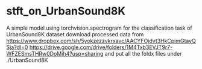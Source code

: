 # stft_on_UrbanSound8K
A simple model using torchvision.spectrogram for the classification task of UrbanSound8K dataset
download processed data from 
https://www.dropbox.com/sh/5yokzezzvkrxavc/AACYFOjdvt3HkCpimGtayQSja?dl=0
https://drive.google.com/drive/folders/1M4Txb3EVJT9r7-WFZESmsTHRw0DoMih4?usp=sharing 
and put all the foldx files under ./UrbanSound8K
